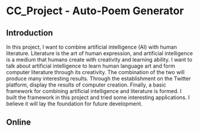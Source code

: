 # CC_Project - Auto-Poem Generator

## Introduction
In this project, I want to combine artificial intelligence (AI) with human literature. Literature is the art of human expression, and artificial intelligence is a medium that humans create with creativity and learning ability. I want to talk about artificial intelligence to learn human language art and form computer literature through its creativity. The combination of the two will produce many interesting results. Through the establishment on the Twitter platform, display the results of computer creation. Finally, a basic framework for combining artificial intelligence and literature is formed. I built the framework in this project and tried some interesting applications. I believe it will lay the foundation for future development.

## Online


